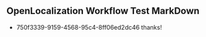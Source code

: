 ## OpenLocalization Workflow Test MarkDown
* 750f3339-9159-4568-95c4-8ff06ed2dc46 thanks!

<!--HONumber=Oct16_HO3-->


